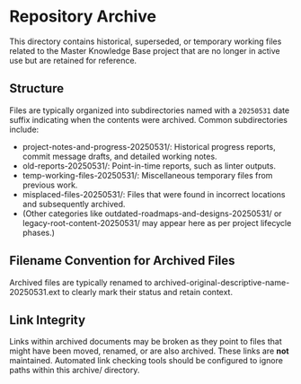 # Repository Archive

This directory contains historical, superseded, or temporary working files related to the Master Knowledge Base project that are no longer in active use but are retained for reference.

## Structure

Files are typically organized into subdirectories named with a `20250531` date suffix indicating when the contents were archived. Common subdirectories include:

* project-notes-and-progress-20250531/: Historical progress reports, commit message drafts, and detailed working notes.
* old-reports-20250531/: Point-in-time reports, such as linter outputs.
* temp-working-files-20250531/: Miscellaneous temporary files from previous work.
* misplaced-files-20250531/: Files that were found in incorrect locations and subsequently archived.
* (Other categories like outdated-roadmaps-and-designs-20250531/ or legacy-root-content-20250531/ may appear here as per project lifecycle phases.)

## Filename Convention for Archived Files

Archived files are typically renamed to archived-original-descriptive-name-20250531.ext to clearly mark their status and retain context.

## Link Integrity

Links within archived documents may be broken as they point to files that might have been moved, renamed, or are also archived. These links are **not** maintained. Automated link checking tools should be configured to ignore paths within this archive/ directory. 